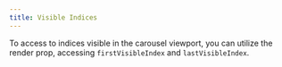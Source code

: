 ```yaml
---
title: Visible Indices
---
```


To access to indices visible in the carousel viewport, you can utilize the render prop, accessing `firstVisibleIndex` and `lastVisibleIndex`.
